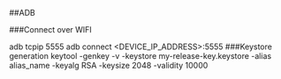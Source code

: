 ##ADB

###Connect over WIFI

adb tcpip 5555
adb connect <DEVICE_IP_ADDRESS>:5555
###Keystore generation
keytool -genkey -v -keystore my-release-key.keystore -alias alias_name -keyalg RSA -keysize 2048 -validity 10000